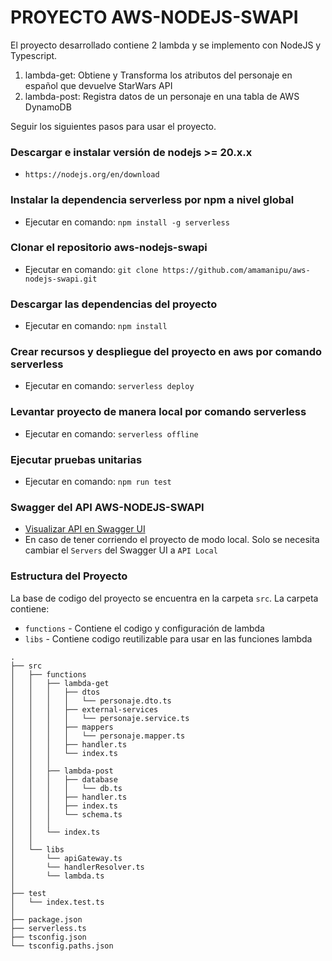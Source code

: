 # PROYECTO AWS-NODEJS-SWAPI

El proyecto desarrollado contiene 2 lambda y se implemento con NodeJS y Typescript.

1. lambda-get: Obtiene y Transforma los atributos del personaje en español que devuelve StarWars API
2. lambda-post: Registra datos de un personaje en una tabla de AWS DynamoDB

Seguir los siguientes pasos para usar el proyecto.

### Descargar e instalar versión de nodejs >= 20.x.x
- `https://nodejs.org/en/download`

### Instalar la dependencia serverless por npm a nivel global
- Ejecutar en comando: `npm install -g serverless`

### Clonar el repositorio aws-nodejs-swapi
- Ejecutar en comando: `git clone https://github.com/amamanipu/aws-nodejs-swapi.git`

### Descargar las dependencias del proyecto
- Ejecutar en comando: `npm install`

### Crear recursos y despliegue del proyecto en aws por comando serverless
- Ejecutar en comando: `serverless deploy`

### Levantar proyecto de manera local por comando serverless
- Ejecutar en comando: `serverless offline`

### Ejecutar pruebas unitarias
- Ejecutar en comando: `npm run test`

### Swagger del API AWS-NODEJS-SWAPI

- [Visualizar API en Swagger UI](https://app.swaggerhub.com/apis-docs/amamanipu/swapi-api/1.0.0)
- En caso de tener corriendo el proyecto de modo local. Solo se necesita cambiar el `Servers` del Swagger UI a `API Local`


### Estructura del Proyecto

La base de codigo del proyecto se encuentra en la carpeta `src`. La carpeta contiene:

- `functions` - Contiene el codigo y configuración de lambda
- `libs` - Contiene codigo reutilizable para usar en las funciones lambda

```
.
├── src
│   ├── functions                   
│   │   ├── lambda-get
│   │   │   ├── dtos
│   │   │   │   └── personaje.dto.ts  
│   │   │   ├── external-services
│   │   │   │   └── personaje.service.ts    
│   │   │   ├── mappers
│   │   │   │   └── personaje.mapper.ts    
│   │   │   ├── handler.ts          
│   │   │   └── index.ts            
│   │   │ 
│   │   ├── lambda-post
│   │   │   ├── database
│   │   │   │   └── db.ts  
│   │   │   ├── handler.ts          
│   │   │   ├── index.ts            
│   │   │   └── schema.ts
│   │   │            
│   │   └── index.ts                
│   │
│   └── libs                        
│       └── apiGateway.ts           
│       └── handlerResolver.ts      
│       └── lambda.ts               
│
├── test
│   └── index.test.ts
│ 
├── package.json
├── serverless.ts                   
├── tsconfig.json                   
└── tsconfig.paths.json             
```

